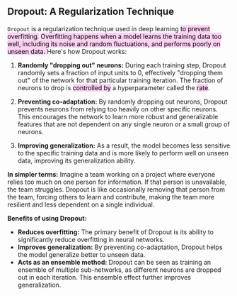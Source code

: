 ## Dropout: A Regularization Technique

`Dropout` is a regularization technique used in deep learning <mark style="background: #FFB8EBA6;">to prevent overfitting.</mark> <mark style="background: #FFB8EBA6;">Overfitting happens when a model learns the training data too well, including its noise and random fluctuations, and performs poorly on unseen data.
</mark>
Here's how Dropout works:

1. **Randomly "dropping out" neurons:** During each training step, Dropout randomly sets a fraction of input units to 0, effectively "dropping them out" of the network for that particular training iteration. The fraction of neurons to drop is <mark style="background: #FFB8EBA6;">controlled by</mark> a hyperparameter called the <mark style="background: #FFB8EBA6;">rate</mark>.
    
2. **Preventing co-adaptation:** By randomly dropping out neurons, Dropout prevents neurons from relying too heavily on other specific neurons. This encourages the network to learn more robust and generalizable features that are not dependent on any single neuron or a small group of neurons.
    
3. **Improving generalization:** As a result, the model becomes less sensitive to the specific training data and is more likely to perform well on unseen data, improving its generalization ability.
    

**In simpler terms:** Imagine a team working on a project where everyone relies too much on one person for information. If that person is unavailable, the team struggles. Dropout is like occasionally removing that person from the team, forcing others to learn and contribute, making the team more resilient and less dependent on a single individual.

**Benefits of using Dropout:**

- **Reduces overfitting:** The primary benefit of Dropout is its ability to significantly reduce overfitting in neural networks.
- **Improves generalization:** By preventing co-adaptation, Dropout helps the model generalize better to unseen data.
- **Acts as an ensemble method:** Dropout can be seen as training an ensemble of multiple sub-networks, as different neurons are dropped out in each iteration. This ensemble effect further improves generalization.